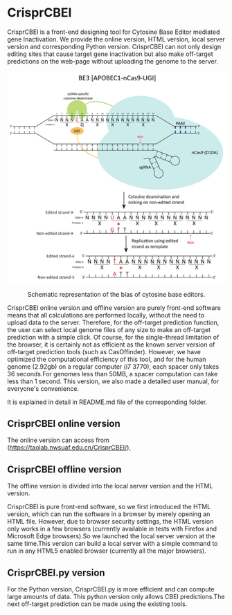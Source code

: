 # CrisprCBEI
CrisprCBEI is a front-end designing tool for Cytosine Base Editor mediated gene Inactivation. 
We provide the online version, HTML version, local server version and corresponding Python version. CrisprCBEI can not only design editing sites that cause target gene inactivation but also make off-target predictions on the web-page without uploading the genome to the server.

![Figure1](./OfflineVersion/LocalServerVersion/Image/Figure1.png)
<center> Schematic representation of the bias of cytosine base editors.</center>


CrisprCBEI online version and offline version are purely front-end software means that all calculations are performed locally, without the need to upload data to the server. Therefore, for the off-target prediction function, the user can select local genome files of any size to make an off-target prediction with a simple click. Of course, for the single-thread limitation of the browser, it is certainly not as efficient as the known server version of off-target prediction tools (such as CasOffinder). However, we have optimized the computational efficiency of this tool, and for the human genome (2.92gb) on a regular computer (i7 3770), each spacer only takes 36 seconds.For genomes less than 50MB, a spacer computation can take less than 1 second. This version,  we also made a detailed user manual, for everyone's convenience.

It is explained in detail in README.md file of the corresponding folder.

## CrisprCBEI online version
The online version can access from (https://taolab.nwsuaf.edu.cn/CrisprCBEI/), 

## CrisprCBEI offline version

The offline version is divided into the local server version and the HTML version.

CrisprCBEI is pure front-end software, so we first introduced the HTML version, which can run the software in a browser by merely opening an HTML file. However, due to browser security settings, the HTML version only works in a few browsers (currently available in tests with Firefox and Microsoft Edge browsers).So we launched the local server version at the same time.This version can build a local server with a simple command to run in any HTML5 enabled browser (currently all the major browsers).

## CrisprCBEI.py version
For the Python version, CrisprCBEI.py is more efficient and can compute large amounts of data. This python version only allows CBEI predictions.The next off-target prediction can be made using the existing tools.

